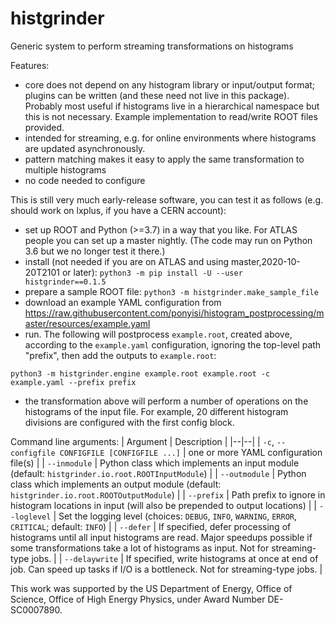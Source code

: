 # histgrinder
Generic system to perform streaming transformations on histograms

Features:
* core does not depend on any histogram library or input/output format; plugins can be written (and these need not live in this package). Probably most useful if histograms live in a hierarchical namespace but this is not necessary. Example implementation to read/write ROOT files provided.
* intended for streaming, e.g. for online environments where histograms are updated asynchronously.
* pattern matching makes it easy to apply the same transformation to multiple histograms
* no code needed to configure

This is still very much early-release software, you can test it as follows (e.g. should work on lxplus, if you have a CERN account):
* set up ROOT and Python (>=3.7) in a way that you like. For ATLAS people you can set up a master nightly. (The code may run on Python 3.6 but we no longer test it there.)
* install (not needed if you are on ATLAS and using master,2020-10-20T2101 or later): `python3 -m pip install -U --user histgrinder==0.1.5`
* prepare a sample ROOT file: `python3 -m histgrinder.make_sample_file`
* download an example YAML configuration from https://raw.githubusercontent.com/ponyisi/histogram_postprocessing/master/resources/example.yaml 
* run. The following will postprocess `example.root`, created above, according to the `example.yaml` configuration, ignoring the top-level path "prefix", then add the outputs to `example.root`: 

`python3 -m histgrinder.engine example.root example.root -c example.yaml --prefix prefix`
* the transformation above will perform a number of operations on the histograms of the input file. For example, 20 different histogram divisions are configured with the first config block.

Command line arguments:
| Argument | Description |
|--|--|
| `-c`, `--configfile CONFIGFILE [CONFIGFILE ...]` | one or more YAML configuration file(s) |
| `--inmodule` | Python class which implements an input module (default: `histgrinder.io.root.ROOTInputModule`) |
| `--outmodule` | Python class which implements an output module (default: `histgrinder.io.root.ROOTOutputModule`) |
| `--prefix` | Path prefix to ignore in histogram locations in input (will also be prepended to output locations) |
| `--loglevel` | Set the logging level (choices: `DEBUG`, `INFO`, `WARNING`, `ERROR`, `CRITICAL`; default: `INFO`) |
| `--defer` |  If specified, defer processing of histograms until all input histograms are read. Major speedups possible if some transformations take a lot of histograms as input. Not for streaming-type jobs. |
| `--delaywrite` | If specified, write histograms at once at end of job. Can speed up tasks if I/O is a bottleneck. Not for streaming-type jobs. |

This work was supported by the US Department of Energy, Office of Science, Office of High Energy Physics, under Award Number DE-SC0007890.
